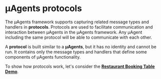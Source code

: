 # μAgents protocols

The μAgents framework supports capturing related message types and handlers in **protocols**. Protocols are used to facilitate communication and interaction between μAgents in the μAgents framework. Any μAgent including the same protocol will be able to communicate with each other.

A **protocol** is built similar to a **μAgents**, but it has no identity and cannot be run. It contains only the message types and handlers that define some components of μAgents functionality.

To show how protocols work, let's consider the **[Restaurant Booking Table Demo](booking-table-demo.md)**.
